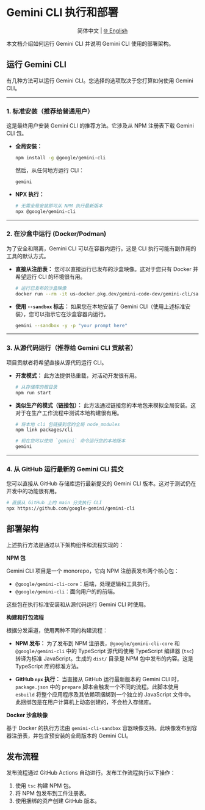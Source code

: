 # Gemini CLI 执行和部署

<p align="center">
  简体中文 | <a href="../../../docs/deployment.md">🌐 English</a>
</p>

本文档介绍如何运行 Gemini CLI 并说明 Gemini CLI 使用的部署架构。

## 运行 Gemini CLI

有几种方法可以运行 Gemini CLI。您选择的选项取决于您打算如何使用 Gemini CLI。

---

### 1. 标准安装（推荐给普通用户）

这是最终用户安装 Gemini CLI 的推荐方法。它涉及从 NPM 注册表下载 Gemini CLI 包。

- **全局安装：**

  ```bash
  npm install -g @google/gemini-cli
  ```

  然后，从任何地方运行 CLI：

  ```bash
  gemini
  ```

- **NPX 执行：**

  ```bash
  # 无需全局安装即可从 NPM 执行最新版本
  npx @google/gemini-cli
  ```

---

### 2. 在沙盒中运行 (Docker/Podman)

为了安全和隔离，Gemini CLI 可以在容器内运行。这是 CLI 执行可能有副作用的工具的默认方式。

- **直接从注册表：**
  您可以直接运行已发布的沙盒映像。这对于您只有 Docker 并希望运行 CLI 的环境很有用。
  ```bash
  # 运行已发布的沙盒映像
  docker run --rm -it us-docker.pkg.dev/gemini-code-dev/gemini-cli/sandbox:0.1.1
  ```
- **使用 `--sandbox` 标志：**
  如果您在本地安装了 Gemini CLI（使用上述标准安装），您可以指示它在沙盒容器内运行。
  ```bash
  gemini --sandbox -y -p "your prompt here"
  ```

---

### 3. 从源代码运行（推荐给 Gemini CLI 贡献者）

项目贡献者将希望直接从源代码运行 CLI。

- **开发模式：**
  此方法提供热重载，对活动开发很有用。
  ```bash
  # 从存储库的根目录
  npm run start
  ```
- **类似生产的模式（链接包）：**
  此方法通过链接您的本地包来模拟全局安装。这对于在生产工作流程中测试本地构建很有用。

  ```bash
  # 将本地 cli 包链接到您的全局 node_modules
  npm link packages/cli

  # 现在您可以使用 `gemini` 命令运行您的本地版本
  gemini
  ```

---

### 4. 从 GitHub 运行最新的 Gemini CLI 提交

您可以直接从 GitHub 存储库运行最新提交的 Gemini CLI 版本。这对于测试仍在开发中的功能很有用。

```bash
# 直接从 GitHub 上的 main 分支执行 CLI
npx https://github.com/google-gemini/gemini-cli
```

## 部署架构

上述执行方法是通过以下架构组件和流程实现的：

**NPM 包**

Gemini CLI 项目是一个 monorepo，它向 NPM 注册表发布两个核心包：

- `@google/gemini-cli-core`：后端，处理逻辑和工具执行。
- `@google/gemini-cli`：面向用户的的前端。

这些包在执行标准安装和从源代码运行 Gemini CLI 时使用。

**构建和打包流程**

根据分发渠道，使用两种不同的构建流程：

- **NPM 发布：** 为了发布到 NPM 注册表，`@google/gemini-cli-core` 和 `@google/gemini-cli` 中的 TypeScript 源代码使用 TypeScript 编译器 (`tsc`) 转译为标准 JavaScript。生成的 `dist/` 目录是 NPM 包中发布的内容。这是 TypeScript 库的标准方法。

- **GitHub `npx` 执行：** 当直接从 GitHub 运行最新版本的 Gemini CLI 时，`package.json` 中的 `prepare` 脚本会触发一个不同的流程。此脚本使用 `esbuild` 将整个应用程序及其依赖项捆绑到一个独立的 JavaScript 文件中。此捆绑包是在用户计算机上动态创建的，不会检入存储库。

**Docker 沙盒映像**

基于 Docker 的执行方法由 `gemini-cli-sandbox` 容器映像支持。此映像发布到容器注册表，并包含预安装的全局版本的 Gemini CLI。

## 发布流程

发布流程通过 GitHub Actions 自动进行。发布工作流程执行以下操作：

1.  使用 `tsc` 构建 NPM 包。
2.  将 NPM 包发布到工件注册表。
3.  使用捆绑的资产创建 GitHub 版本。
